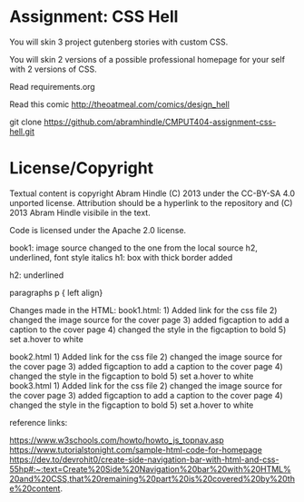 Assignment: CSS Hell
====================

You will skin 3 project gutenberg stories with custom CSS.

You will skin 2 versions of a possible professional homepage for your
self with 2 versions of CSS.

Read requirements.org

Read this comic http://theoatmeal.com/comics/design_hell

git clone https://github.com/abramhindle/CMPUT404-assignment-css-hell.git

License/Copyright
=================

Textual content is copyright Abram Hindle (C) 2013 under the CC-BY-SA
4.0 unported license. Attribution should be a hyperlink to the
repository and (C) 2013 Abram Hindle visibile in the text.

Code is licensed under the Apache 2.0 license.

book1: image source changed to the one from the local source
h2, underlined, font style italics
h1: box with thick border added

h2: underlined

paragraphs p { left align}

Changes made in the HTML:
book1.html: 
    1) Added link for the css file
    2) changed the image source for the cover page
    3) added figcaption to add a caption to the cover page
    4) changed the style in the figcaption to bold
    5) set a.hover to  white

book2.html
    1) Added link for the css file
    2) changed the image source for the cover page
    3) added figcaption to add a caption to the cover page
    4) changed the style in the figcaption to bold
    5) set a.hover to  white
book3.html
    1) Added link for the css file
    2) changed the image source for the cover page
    3) added figcaption to add a caption to the cover page
    4) changed the style in the figcaption to bold
    5) set a.hover to  white


reference links:

https://www.w3schools.com/howto/howto_js_topnav.asp
https://www.tutorialstonight.com/sample-html-code-for-homepage
https://dev.to/devrohit0/create-side-navigation-bar-with-html-and-css-55hp#:~:text=Create%20Side%20Navigation%20bar%20with%20HTML%20and%20CSS,that%20remaining%20part%20is%20covered%20by%20the%20content.



